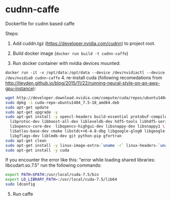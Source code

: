 # cudnn-caffe
Dockerfile for cudnn based caffe

Steps:
1. Add cuddn.tgz (https://developer.nvidia.com/cudnn) to project root.

2. Build docker image (```docker run build -t cudnn-caffe```)

3. Run docker container with nvidia devices mounted: 
  
  ```docker run -it -v /opt/data:/opt/data --device /dev/nvidiactl --device /dev/nvidia0 cudnn-caffe```
4. re-install cuda (following recomedations from http://tleyden.github.io/blog/2015/11/22/running-neural-style-on-an-aws-gpu-instance):
  
  ```bash
  wget http://developer.download.nvidia.com/compute/cuda/repos/ubuntu1404/x86_64/cuda-repo-ubuntu1404_7.5-18_amd64.deb
  sudo dpkg -i cuda-repo-ubuntu1404_7.5-18_amd64.deb
  sudo apt-get update
  sudo apt-get upgrade -y
  sudo apt-get install -y opencl-headers build-essential protobuf-compiler \
    libprotoc-dev libboost-all-dev libleveldb-dev hdf5-tools libhdf5-serial-dev \
    libopencv-core-dev  libopencv-highgui-dev libsnappy-dev libsnappy1 \
    libatlas-base-dev cmake libstdc++6-4.8-dbg libgoogle-glog0 libgoogle-glog-dev \
    libgflags-dev liblmdb-dev git python-pip gfortran
  sudo apt-get clean
  sudo apt-get install -y linux-image-extra-`uname -r` linux-headers-`uname -r` linux-image-`uname -r`
  sudo apt-get install -y cuda
  ```
  If you encounter the error like this: "error while loading shared libraries: libcudart.so.7.5" run the following commands:
  ```bash
  export PATH=$PATH:/usr/local/cuda-7.5/bin
  export LD_LIBRARY_PATH=:/usr/local/cuda-7.5/lib64
  sudo ldconfig
  ```
5. Run caffe
